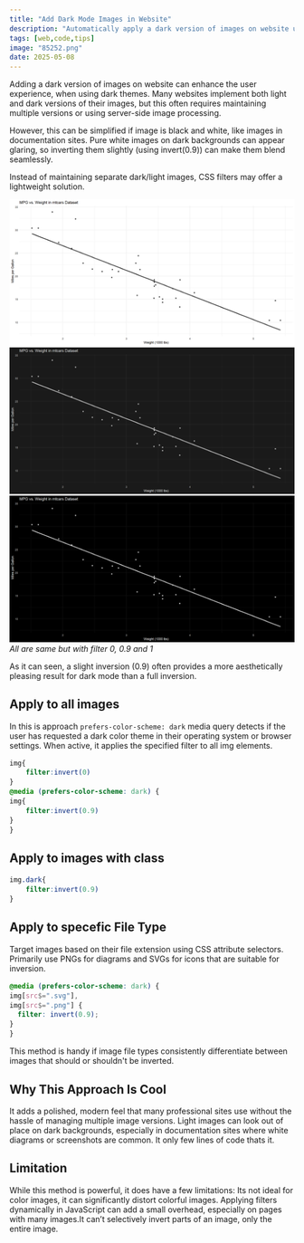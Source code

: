 ```yaml
---
title: "Add Dark Mode Images in Website"
description: "Automatically apply a dark version of images on website using css and js and other ways."
tags: [web,code,tips]
image: "85252.png"
date: 2025-05-08
---
```



Adding a dark version of images on website can enhance the user experience, when using dark themes. Many websites implement both light and dark versions of their images, but this often requires maintaining multiple versions or using server-side image processing. 

However, this can be simplified if image is black and white, like images in documentation sites. Pure white images on dark backgrounds can appear glaring, so inverting them slightly (using invert(0.9)) can make them blend seamlessly. 

Instead of maintaining separate dark/light images, CSS filters may offer a lightweight solution.

![light](85251.png)
![dark9](85251.png)
![dark](85251.png)
*All are same but with filter 0, 0.9 and 1*

As it can seen, a slight inversion (0.9) often provides a more aesthetically pleasing result for dark mode than a full inversion.



## Apply to all images
In this is approach `prefers-color-scheme: dark` media query detects if the user has requested a dark color theme in their operating system or browser settings. When active, it applies the specified filter to all img elements.

```css
img{
    filter:invert(0)
}
@media (prefers-color-scheme: dark) {
img{
    filter:invert(0.9)
}
}
```


## Apply to images with class
```css 
img.dark{
    filter:invert(0.9)
} 
```

## Apply to specefic File Type 
Target images based on their file extension using CSS attribute selectors. Primarily use PNGs for diagrams and SVGs for icons that are suitable for inversion.

```css
@media (prefers-color-scheme: dark) {
img[src$=".svg"],
img[src$=".png"] {
  filter: invert(0.9);
} 
}
```

This method is handy if image file types consistently differentiate between images that should or shouldn't be inverted.



## Why This Approach Is Cool
It adds a polished, modern feel that many professional sites use without the hassle of managing multiple image versions. Light images can look out of place on dark backgrounds, especially in documentation sites where white diagrams or screenshots are common.  It only few lines of code thats it.

## Limitation
While this method is powerful, it does have a few limitations:
Its not ideal for color images, it can significantly distort colorful images. Applying filters dynamically in JavaScript can add a small overhead, especially on pages with many images.It can’t selectively invert parts of an image, only the entire image.


<style> 
img[alt$="light"] {
  filter: invert(0);
} 
img[alt$="dark"] {
  filter: invert(1);
} 
img[alt$="dark9"] {
  filter: invert(0.9);
} 
</style>